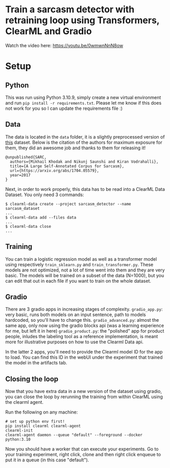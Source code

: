# Train a sarcasm detector with retraining loop using Transformers, ClearML and Gradio

Watch the video here: https://youtu.be/0wmwnNnN8ow

# Setup

## Python

This was run using Python 3.10.9, simply create a new virtual environment and run `pip install -r requirements.txt`. Please let me know if this does not work for you so I can update the requirements file :)

## Data

The data is located in the `data` folder, it is a slightly preprocessed version of [this](https://www.kaggle.com/datasets/danofer/sarcasm) dataset. Below is the citation of the authors for maximum exposure for them, they did an awesome job and thanks to them for releasing it!

```
@unpublished{SARC,
  authors={Mikhail Khodak and Nikunj Saunshi and Kiran Vodrahalli},
  title={A Large Self-Annotated Corpus for Sarcasm},
  url={https://arxiv.org/abs/1704.05579},
  year=2017
}
```

Next, in order to work properly, this data has to be read into a ClearML Data Dataset. You only need 3 commands:

```
$ clearml-data create --project sarcasm_detector --name sarcasm_dataset
...
$ clearml-data add --files data
...
$ clearml-data close
...
```

## Training

You can train a logistic regression model as well as a transformer model using respectively `train_sklearn.py` and `train_transformer.py`. These models are not optimized, not a lot of time went into them and they are very basic.
The models will be trained on a subset of the data (N=1000), but you can edit that out in each file if you want to train on the whole dataset.

## Gradio

There are 3 gradio apps in increasing stages of complexity.
`gradio_app.py`: very basic, runs both models on an input sentence, path to models hardcoded, so you'll have to change this.
`gradio_advanced.py`: almost the same app, only now using the gradio blocks api (was a learning experience for me, but left it in here)
`gradio_product.py`: the "polished" app for product people, inludes the labeling tool as a reference implementation, is meant more for illustrative purposes on how to use the Clearml Data api.

In the latter 2 apps, you'll need to provide the Clearml model ID for the app to load. You can find this ID in the webUI under the experiment that trained the model in the artifacts tab.

## Closing the loop

Now that you have extra data in a new version of the dataset using gradio, you can close the loop by rerunning the training from within ClearML using the clearml agent.

Run the following on any machine:
```
# set up python env first!
pip install clearml clearml-agent
clearml-init
clearml-agent daemon --queue "default" --foreground --docker python:3.10
```

Now you should have a worker that can execute your experiments. Go to your training experiment, right click, clone and then right click enqueue to put it in a queue (in this case "default").